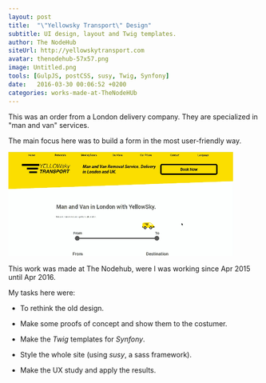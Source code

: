 ```yaml
---
layout: post
title:  "\"Yellowsky Transport\" Design"
subtitle: UI design, layout and Twig templates.
author: The NodeHub
siteUrl: http://yellowskytransport.com
avatar: thenodehub-57x57.png
image: Untitled.png
tools: [GulpJS, postCSS, susy, Twig, Synfony]
date:   2016-03-30 00:06:52 +0200
categories: works-made-at-TheNodeHUb
---
```


This was an order from a London delivery company. They are specialized in "man and van" services.

The main focus here was to build a form in the most user-friendly way.

<div class="img" markdown="1">

![Yellowsky GIF](./img/YELLOWsky.gif)

</div>

This work was made at The Nodehub, were I was working since Apr 2015 until Apr 2016.

My tasks here were:

* To rethink the old design.

* Make some proofs of concept and show them to the costumer.

* Make the *Twig* templates for *Synfony*.

* Style the whole site (using *susy*, a sass framework).

* Make the UX study and apply the results.


